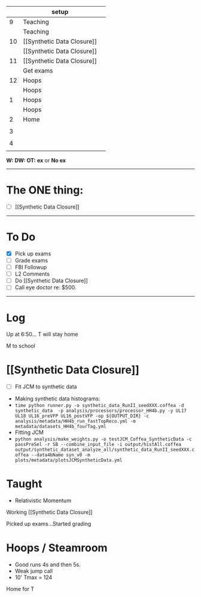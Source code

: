 
|     | setup                      |     |
| --- | -------------------------- | --- |
| 9   | Teaching                   |     |
|     | Teaching                   |     |
| 10  | [[Synthetic Data Closure]] |     |
|     | [[Synthetic Data Closure]] |     |
| 11  | [[Synthetic Data Closure]] |     |
|     | Get exams                  |     |
| 12  | Hoops                      |     |
|     | Hoops                      |     |
| 1   | Hoops                      |     |
|     | Hoops                      |     |
| 2   | Home                       |     |
|     |                            |     |
| 3   |                            |     |
|     |                            |     |
| 4   |                            |     |
|     |                            |     |

**W:**
**DW:**
**OT:**
**ex** or **No ex**

---
# The ONE thing: 
- [ ]  [[Synthetic Data Closure]]

---
# To Do

- [x] Pick up exams
- [ ] Grade exams
- [ ] FBI Followup
- [ ] L2 Comments 
- [ ]  Do  [[Synthetic Data Closure]]
- [ ] Call eye doctor re: $500.

---

# Log


Up at 6:50... T will stay home

M to school


# [[Synthetic Data Closure]]
- [ ] Fit JCM to synthetic data
- Making synthetic data histograms:
- `time python runner.py -o synthetic_data_RunII_seedXXX.coffea -d synthetic_data  -p analysis/processors/processor_HH4b.py -y UL17 UL18 UL16_preVFP UL16_postVFP -op ${OUTPUT_DIR} -c analysis/metadata/HH4b_run_fastTopReco.yml -m metadata/datasets_HH4b_fourTag.yml`
- Fitting JCM
- `python analysis/make_weights.py -o testJCM_Coffea_SyntheticData -c passPreSel -r SB --combine_input_file -i output/histAll.coffea output/synthetic_dataset_analyze_all/synthetic_data_RunII_seedXXX.coffea --data4bName syn_v0 -m plots/metadata/plotsJCMSyntheticData.yml`

# Taught 
- Relativistic Momentum 


Working [[Synthetic Data Closure]]

Picked up exams...Started grading

# Hoops / Steamroom
- Good runs 4s and then 5s. 
- Weak jump call
- 10' Tmax = 124

Home for T


